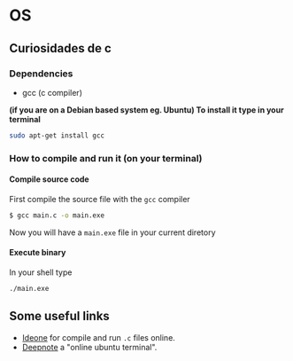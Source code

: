 # OS

## Curiosidades de c

### Dependencies

+ gcc (c compiler)

**(if you are on a Debian based system eg. Ubuntu) To install it type in your terminal**
```bash
sudo apt-get install gcc
```

### How to compile and run it (on your terminal)

#### Compile source code
First compile the source file with the `gcc` compiler

```bash
$ gcc main.c -o main.exe
```

Now you will have a `main.exe` file in your current diretory

#### Execute binary

In your shell type
```bash
./main.exe
```

## Some useful links

- [Ideone](https://ideone.com/) for compile and run `.c` files online.
- [Deepnote](https://www.deepnote.com) a "online ubuntu terminal".
